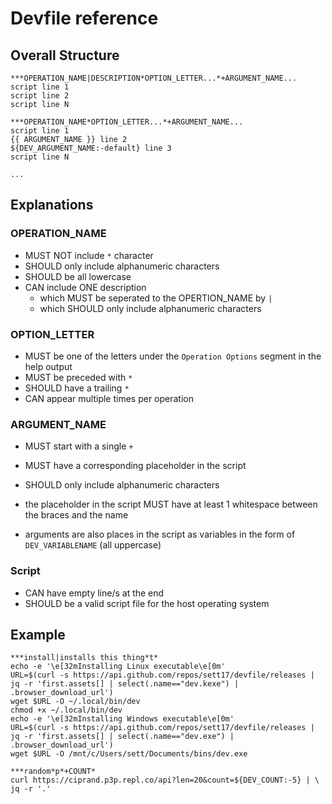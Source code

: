 # Devfile reference

## Overall Structure

```
***OPERATION_NAME|DESCRIPTION*OPTION_LETTER...*+ARGUMENT_NAME...
script line 1
script line 2
script line N

***OPERATION_NAME*OPTION_LETTER...*+ARGUMENT_NAME...
script line 1
{{ ARGUMENT_NAME }} line 2
${DEV_ARGUMENT_NAME:-default} line 3
script line N

...
```

## Explanations

### OPERATION_NAME
  - MUST NOT include `*` character
  - SHOULD only include alphanumeric characters
  - SHOULD be all lowercase
  - CAN include ONE description
    - which MUST be seperated to the OPERTION_NAME by `|`
    - which SHOULD only include alphanumeric characters

### OPTION_LETTER
  - MUST be one of the letters under the `Operation Options` segment in the help output
  - MUST be preceded with `*`
  - SHOULD have a trailing `*`
  - CAN appear multiple times per operation

### ARGUMENT_NAME
  - MUST start with a single `+`
  - MUST have a corresponding placeholder in the script
  - SHOULD only include alphanumeric characters

  - the placeholder in the script MUST have at least 1 whitespace between the braces and the name
  - arguments are also places in the script as variables in the form of `DEV_VARIABLENAME` (all uppercase)

### Script
  - CAN have empty line/s at the end
  - SHOULD be a valid script file for the host operating system

## Example

```
***install|installs this thing*t*
echo -e '\e[32mInstalling Linux executable\e[0m'
URL=$(curl -s https://api.github.com/repos/sett17/devfile/releases | jq -r 'first.assets[] | select(.name=="dev.kexe") | .browser_download_url')
wget $URL -O ~/.local/bin/dev
chmod +x ~/.local/bin/dev
echo -e '\e[32mInstalling Windows executable\e[0m'
URL=$(curl -s https://api.github.com/repos/sett17/devfile/releases | jq -r 'first.assets[] | select(.name=="dev.exe") | .browser_download_url')
wget $URL -O /mnt/c/Users/sett/Documents/bins/dev.exe

***random*p*+COUNT*
curl https://ciprand.p3p.repl.co/api?len=20&count=${DEV_COUNT:-5} | \
jq -r '.'
```

